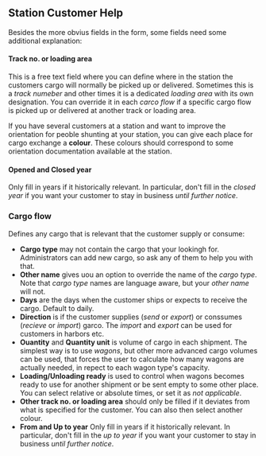 ﻿## Station Customer Help
Besides the more obvius fields in the form, some fields need some additional explanation:

#### Track no. or loading area
This is a free text field where you can define where in the station 
the customers cargo will normally be picked up or delivered.
Sometimes this is a *track numeber* and other times it is a dedicated *loading area* with its own designation.
You can override it in each *carco flow* if a specific cargo flow is picked up or delivered at another track or loading area.

If you have several customers at a station and want to improve the orientation for peoble shunting at your station, 
you can give each place for cargo exchange a **colour**. 
These colours should correspond to some orientation documentation available at the station.

#### Opened and Closed year
Only fill in years if it historically relevant. 
In particular, don't fill in the *closed year* if you want your customer to stay in business *until further notice*.

### Cargo flow
Defines any cargo that is relevant that the customer supply or consume:
- **Cargo type** may not contain the cargo that your lookingh for. Administrators can add new cargo, so ask any of them to help you with that.
- **Other name** gives uou an option to override the name of the *cargo type*. 
Note that *cargo type* names are language aware, but your *other name* will not.
- **Days** are the days when the customer ships or expects to receive the cargo. Default to daily.
- **Direction** is if the customer supplies (*send* or *export*) or conssumes (*recieve* or *import*) garco. 
The *import* and *export* can be used for customers in harbors etc. 
- **Ouantity** and **Quantity unit** is volume of cargo in each shipment. 
The simplest way is to use *wagons*, but other more advanced cargo volumes can be used,
that forces the user to calculate how many wagons are actually needed, in repect to each wagon type's capacity.
- **Loading/Unloading ready** is used to control when wagons becomes ready to use 
for another shipment or be sent empty to some other place. 
You can select relative or absolute times, or set it as *not applicable*.
- **Other track no. or loading area** should only be filled if it deviates from what is specified for the customer.
You can also then select another colour.
- **From and Up to year**
Only fill in years if it historically relevant. 
In particular, don't fill in the *up to year* if you want your customer to stay in business *until further notice*.





